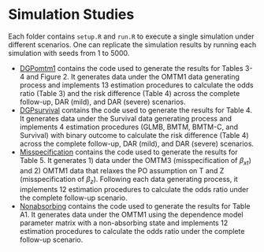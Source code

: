 # Simulation Studies

Each folder contains `setup.R` and `run.R` to execute a single simulation under different scenarios. One can replicate the simulation results by running each simulation with seeds from 1 to 5000.

- [DGPomtm1](https://github.com/ChiaraDG/ordinal_clovers/tree/main/Simulation%20Studies/DGPomtm1) contains the code used to generate the results for Tables 3-4 and Figure 2. It generates data under the OMTM1 data generating process and implements 13 estimation procedures to calculate the odds ratio (Table 3) and the risk difference (Table 4) across the complete follow-up, DAR (mild), and DAR (severe) scenarios.
- [DGPsurvival](https://github.com/ChiaraDG/ordinal_clovers/tree/main/Simulation%20Studies/DGPsurvival) contains the code used to generate the results for Table 4. It generates data under the Survival data generating process and implements 4 estimation procedures (GLMB, BMTM, BMTM-C, and Survival) with binary outcome to calculate the risk difference (Table 4) across the complete follow-up, DAR (mild), and DAR (severe) scenarios.
- [Misspecification](https://github.com/ChiaraDG/ordinal_clovers/tree/main/Simulation%20Studies/Misspecification) contains the code used to generate the results for Table 5. It generates 1) data under the OMTM3 (misspecification of $\beta_{xt}$) and 2) OMTM1 data that relaxes the PO assumption on T and Z (misspecification of $\beta_{z}$). Following each data generating process, it implements 12 estimation procedures to calculate the odds ratio under the complete follow-up scenario.
- [Nonabsorbing](https://github.com/ChiaraDG/ordinal_clovers/tree/main/Simulation%20Studies/Nonabsorbing) contains the code used to generate the results for Table A1. It generates data under the OMTM1 using the dependence model parameter matrix with a non-absorbing state and implements 12 estimation procedures to calculate the odds ratio under the complete follow-up scenario.
